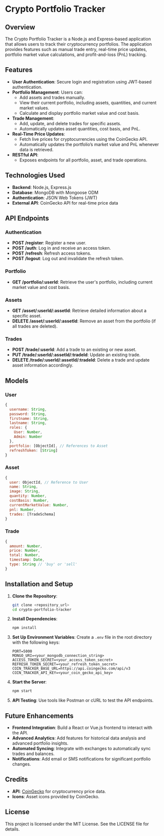 # Crypto Portfolio Tracker

## Overview
The Crypto Portfolio Tracker is a Node.js and Express-based application that allows users to track their cryptocurrency portfolios. The application provides features such as manual trade entry, real-time price updates, portfolio market value calculations, and profit-and-loss (PnL) tracking.

## Features
- **User Authentication**: Secure login and registration using JWT-based authentication.
- **Portfolio Management**: Users can:
  - Add assets and trades manually.
  - View their current portfolio, including assets, quantities, and current market values.
  - Calculate and display portfolio market value and cost basis.
- **Trade Management**:
  - Add, update, and delete trades for specific assets.
  - Automatically updates asset quantities, cost basis, and PnL.
- **Real-Time Price Updates**:
  - Fetch live prices for cryptocurrencies using the CoinGecko API.
  - Automatically updates the portfolio’s market value and PnL whenever data is retrieved.
- **RESTful API**:
  - Exposes endpoints for all portfolio, asset, and trade operations.

## Technologies Used
- **Backend**: Node.js, Express.js
- **Database**: MongoDB with Mongoose ODM
- **Authentication**: JSON Web Tokens (JWT)
- **External API**: CoinGecko API for real-time price data

## API Endpoints

### Authentication
- **POST /register**: Register a new user.
- **POST /auth**: Log in and receive an access token.
- **POST /refresh**: Refresh access tokens.
- **POST /logout**: Log out and invalidate the refresh token.

### Portfolio
- **GET /portfolio/:userId**: Retrieve the user's portfolio, including current market value and cost basis.

### Assets
- **GET /asset/:userId/:assetId**: Retrieve detailed information about a specific asset.
- **DELETE /asset/:userId/:assetId**: Remove an asset from the portfolio (if all trades are deleted).

### Trades
- **POST /trade/:userId**: Add a trade to an existing or new asset.
- **PUT /trade/:userId/:assetId/:tradeId**: Update an existing trade.
- **DELETE /trade/:userId/:assetId/:tradeId**: Delete a trade and update asset information accordingly.

## Models

### User
```javascript
{
  username: String,
  password: String,
  firstname: String,
  lastname: String,
  roles: {
    User: Number,
    Admin: Number
  },
  portfolio: [ObjectId], // References to Asset
  refreshToken: [String]
}
```

### Asset
```javascript
{
  user: ObjectId, // Reference to User
  name: String,
  image: String,
  quantity: Number,
  costBasis: Number,
  currentMarketValue: Number,
  pnl: Number,
  trades: [TradeSchema]
}
```

### Trade
```javascript
{
  amount: Number,
  price: Number,
  total: Number,
  timestamp: Date,
  type: String // 'buy' or 'sell'
}
```

## Installation and Setup

1. **Clone the Repository**:
   ```bash
   git clone <repository_url>
   cd crypto-portfolio-tracker
   ```

2. **Install Dependencies**:
   ```bash
   npm install
   ```

3. **Set Up Environment Variables**:
   Create a `.env` file in the root directory with the following keys:
   ```env
   PORT=5000
   MONGO_URI=<your_mongodb_connection_string>
   ACCESS_TOKEN_SECRET=<your_access_token_secret>
   REFRESH_TOKEN_SECRET=<your_refresh_token_secret>
   COIN_TRACKER_BASE_URL=https://api.coingecko.com/api/v3
   COIN_TRACKER_API_KEY=<your_coin_gecko_api_key>
   ```

4. **Start the Server**:
   ```bash
   npm start
   ```

5. **API Testing**:
   Use tools like Postman or cURL to test the API endpoints.

## Future Enhancements
- **Frontend Integration**: Build a React or Vue.js frontend to interact with the API.
- **Advanced Analytics**: Add features for historical data analysis and advanced portfolio insights.
- **Automated Syncing**: Integrate with exchanges to automatically sync trades and balances.
- **Notifications**: Add email or SMS notifications for significant portfolio changes.

## Credits
- **API**: [CoinGecko](https://www.coingecko.com/en/api) for cryptocurrency price data.
- **Icons**: Asset icons provided by CoinGecko.

## License
This project is licensed under the MIT License. See the LICENSE file for details.
